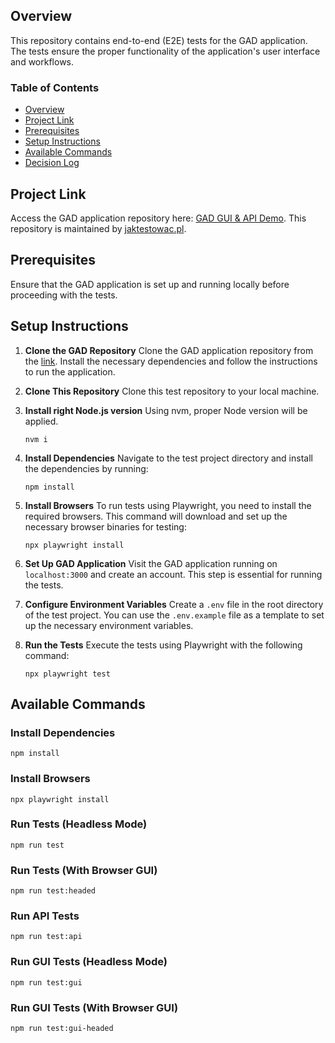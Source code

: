 ## Overview

This repository contains end-to-end (E2E) tests for the GAD application. The tests ensure the proper functionality of the application's user interface and workflows.

### Table of Contents

- [Overview](#overview)
- [Project Link](#project-link)
- [Prerequisites](#prerequisites)
- [Setup Instructions](#setup-instructions)
- [Available Commands](#available-commands)
- [Decision Log](./DECISIONLOG.md)

## Project Link

Access the GAD application repository here: [GAD GUI & API Demo](https://github.com/jaktestowac/gad-gui-api-demo). This repository is maintained by [jaktestowac.pl](https://github.com/jaktestowac).

## Prerequisites

Ensure that the GAD application is set up and running locally before proceeding with the tests.

## Setup Instructions

1. **Clone the GAD Repository**
   Clone the GAD application repository from the [link](https://github.com/jaktestowac/gad-gui-api-demo). Install the necessary dependencies and follow the instructions to run the application.

2. **Clone This Repository**
   Clone this test repository to your local machine.

3. **Install right Node.js version** Using nvm, proper Node version will be applied.

   ```
   nvm i
   ```

4. **Install Dependencies**
   Navigate to the test project directory and install the dependencies by running:

   ```
   npm install
   ```

5. **Install Browsers**
   To run tests using Playwright, you need to install the required browsers. This command will download and set up the necessary browser binaries for testing:

   ```
   npx playwright install
   ```

6. **Set Up GAD Application**
   Visit the GAD application running on `localhost:3000` and create an account. This step is essential for running the tests.

7. **Configure Environment Variables**
   Create a `.env` file in the root directory of the test project. You can use the `.env.example` file as a template to set up the necessary environment variables.

8. **Run the Tests**
   Execute the tests using Playwright with the following command:

   ```
   npx playwright test
   ```

## Available Commands

### Install Dependencies

```
npm install
```

### Install Browsers

```
npx playwright install
```

### Run Tests (Headless Mode)

```
npm run test
```

### Run Tests (With Browser GUI)

```
npm run test:headed
```

### Run API Tests

```
npm run test:api
```

### Run GUI Tests (Headless Mode)

```
npm run test:gui
```

### Run GUI Tests (With Browser GUI)

```
npm run test:gui-headed
```
